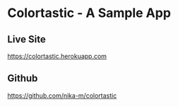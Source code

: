 # Colortastic - A Sample App

## Live Site
https://colortastic.herokuapp.com

## Github 
https://github.com/nika-m/colortastic
